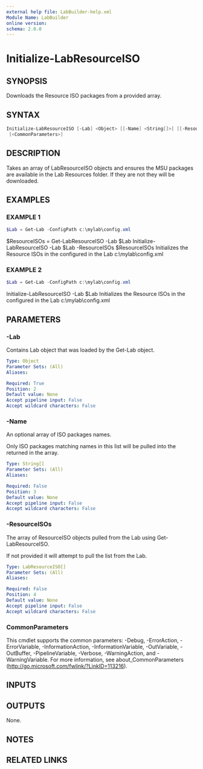 ```yaml
---
external help file: LabBuilder-help.xml
Module Name: LabBuilder
online version:
schema: 2.0.0
---
```


# Initialize-LabResourceISO

## SYNOPSIS

Downloads the Resource ISO packages from a provided array.

## SYNTAX

```powershell
Initialize-LabResourceISO [-Lab] <Object> [[-Name] <String[]>] [[-ResourceISOs] <LabResourceISO[]>]
 [<CommonParameters>]
```

## DESCRIPTION

Takes an array of LabResourceISO objects and ensures the MSU packages are available in the
Lab Resources folder.
If they are not they will be downloaded.

## EXAMPLES

### EXAMPLE 1

```powershell
$Lab = Get-Lab -ConfigPath c:\mylab\config.xml
```

$ResourceISOs = Get-LabResourceISO -Lab $Lab
Initialize-LabResourceISO -Lab $Lab -ResourceISOs $ResourceISOs
Initializes the Resource ISOs in the configured in the Lab c:\mylab\config.xml

### EXAMPLE 2

```powershell
$Lab = Get-Lab -ConfigPath c:\mylab\config.xml
```

Initialize-LabResourceISO -Lab $Lab
Initializes the Resource ISOs in the configured in the Lab c:\mylab\config.xml

## PARAMETERS

### -Lab

Contains Lab object that was loaded by the Get-Lab object.

```yaml
Type: Object
Parameter Sets: (All)
Aliases:

Required: True
Position: 2
Default value: None
Accept pipeline input: False
Accept wildcard characters: False
```

### -Name

An optional array of ISO packages names.

Only ISO packages matching names in this list will be pulled into the returned in the array.

```yaml
Type: String[]
Parameter Sets: (All)
Aliases:

Required: False
Position: 3
Default value: None
Accept pipeline input: False
Accept wildcard characters: False
```

### -ResourceISOs

The array of ResourceISO objects pulled from the Lab using Get-LabResourceISO.

If not provided it will attempt to pull the list from the Lab.

```yaml
Type: LabResourceISO[]
Parameter Sets: (All)
Aliases:

Required: False
Position: 4
Default value: None
Accept pipeline input: False
Accept wildcard characters: False
```

### CommonParameters

This cmdlet supports the common parameters: -Debug, -ErrorAction, -ErrorVariable, -InformationAction, -InformationVariable, -OutVariable, -OutBuffer, -PipelineVariable, -Verbose, -WarningAction, and -WarningVariable.
For more information, see about_CommonParameters (http://go.microsoft.com/fwlink/?LinkID=113216).

## INPUTS

## OUTPUTS

None.

## NOTES

## RELATED LINKS
